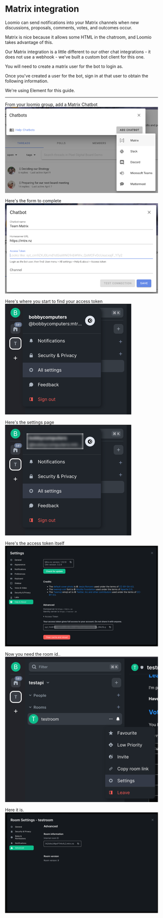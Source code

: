 # Matrix integration

Loomio can send notifications into your Matrix channels when new discussions, proposals, comments, votes, and outcomes occur. 

Matrix is nice because it allows some HTML in the chatroom, and Loomio takes advantage of this.

Our Matrix integration is a little different to our other chat integrations - it does not use a webhook - we've built a custom bot client for this one.

You will need to create a matrix user for the bot to login as.

Once you've created a user for the bot, sign in at that user to obtain the following information.

We're using Element for this guide.

---

From your loomio group, add a Matrix Chatbot
![loomio matrix bot menu](loomio-add-matrix-bot.png)

Here's the form to complete
![loomio matrix bot form](loomio-matrix-bot-form.png)

Here's where you start to find your access token
![matrix settings menu](matrix-settings-menu.png)

Here's the settings page
![matrix settings](matrix-settings.png)

Here's the access token itself
![matrix access token](matrix-access-token.png)

Now you need the room id..
![matrix room settings](matrix-room-settings.png)

Here it is.
![matrix room id](matrix-room-id.png)
